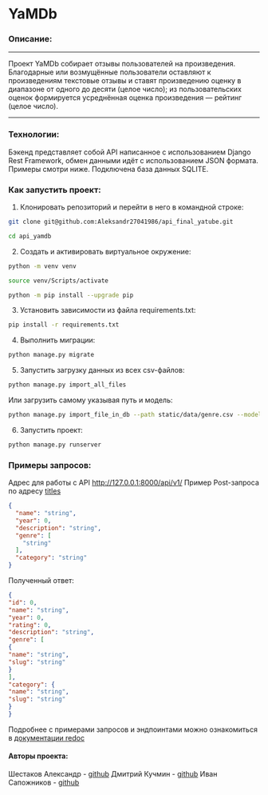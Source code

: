 # YaMDb
### Описание:
***
Проект YaMDb собирает отзывы пользователей на произведения.
Благодарные или возмущённые пользователи оставляют к произведениям текстовые отзывы и ставят произведению оценку в диапазоне от одного до десяти (целое число); из пользовательских оценок формируется усреднённая оценка произведения — рейтинг (целое число).
***

### Технологии:
Бэкенд представляет собой API написанное с использованием Django Rest Framework, обмен данными идёт с использованием JSON формата. Примеры смотри ниже. Подключена база данных SQLITE.

### Как запустить проект:

1. Клонировать репозиторий и перейти в него в командной строке:

```bash
git clone git@github.com:Aleksandr27041986/api_final_yatube.git
```

```bash
cd api_yamdb
```

2. Cоздать и активировать виртуальное окружение:

```bash
python -m venv venv
```

```bash
source venv/Scripts/activate
```

```bash
python -m pip install --upgrade pip
```

3. Установить зависимости из файла requirements.txt:

```bash
pip install -r requirements.txt
```

4. Выполнить миграции:

```bash
python manage.py migrate
```
5. Запустить загрузку данных из всех сsv-файлов:

```bash
python manage.py import_all_files
```

Или загрузить самому указывая путь и модель:

```bash
python manage.py import_file_in_db --path static/data/genre.csv --models Genre
```

6. Запустить проект:

```bash
python manage.py runserver
```

### Примеры запросов:

Адрес для работы с API http://127.0.0.1:8000/api/v1/
Пример Post-запроса по адресу [titles](http://127.0.0.1:8000/api/v1/titles/)
```json
{
  "name": "string",
  "year": 0,
  "description": "string",
  "genre": [
    "string"
  ],
  "category": "string"
}
```
Полученный ответ:
```json
{
"id": 0,
"name": "string",
"year": 0,
"rating": 0,
"description": "string",
"genre": [
{
"name": "string",
"slug": "string"
}
],
"category": {
"name": "string",
"slug": "string"
}
}

```
Подробнее с примерами запросов и эндпоинтами можно ознакомиться в 
[документации redoc](http://127.0.0.1:8000/redoc/)

#### Авторы проекта:
Шестаков Александр - [github](https://github.com/Aleksandr27041986)
Дмитрий Кучмин - [github](https://github.com/KuchminOG)
Иван Сапожников - [github](https://github.com/8312-ru)
